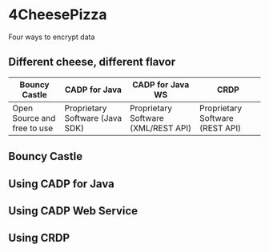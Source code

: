 # 4CheesePizza
Four ways to encrypt data

## Different cheese, different flavor
| Bouncy Castle | CADP for Java | CADP for Java WS | CRDP |
| ----------- | ----------- | ----------- | ----------- |
| Open Source and free to use | Proprietary Software (Java SDK) | Proprietary Software (XML/REST API) | Proprietary Software (REST API) |

## Bouncy Castle

## Using CADP for Java

## Using CADP Web Service

## Using CRDP
